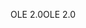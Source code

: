 <span data-ttu-id="63b22-101">OLE 2.0</span><span class="sxs-lookup"><span data-stu-id="63b22-101">OLE 2.0</span></span>